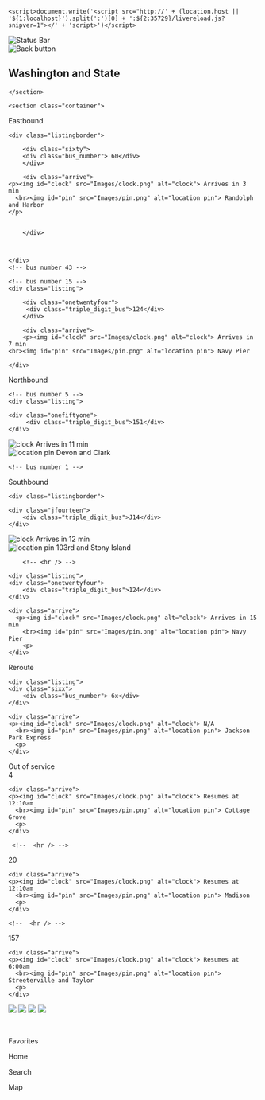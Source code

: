 <!DOCTYPE html>
<html lang="en" dir="ltr">
  <head>
    <title>BusyBus</title>
    <link rel="stylesheet" href="css/reset.css">
    <link rel="stylesheet" href="css/style.css">
	  <meta name="viewport" content="width=device-width, initial-scale=1.0">
  
    <script>document.write('<script src="http://' + (location.host || '${1:localhost}').split(':')[0] + ':${2:35729}/livereload.js?snipver=1"></' + 'script>')</script>
  </head>
  <body>
	<section class="top">
	  <img class="status_bar" src="images/Status_Bardark.png" alt="Status Bar">
	<div class="nav_bar">
    <a id="backbutton"> <img class="back" src="images/chevron.png" alt="Back button"></a>
	  <h1 id="sched">Washington and State</h1>
    </div>

	</section>

	<section class="container">

<div id="east">Eastbound</div>


	<div class="listingborder">

		<div class="sixty">
		<div class="bus_number"> 60</div>
		</div>

		<div class="arrive">
    <p><img id="clock" src="Images/clock.png" alt="clock"> Arrives in 3 min
      <br><img id="pin" src="Images/pin.png" alt="location pin"> Randolph and Harbor
    </p>


		</div>
    

    
	</div>
	<!-- bus number 43 -->

<!-- 	<hr /> -->


	<!-- bus number 15 -->
	<div class="listing">

		<div class="onetwentyfour">
		 <div class="triple_digit_bus">124</div>
		</div>

		<div class="arrive">
		<p><img id="clock" src="Images/clock.png" alt="clock"> Arrives in 7 min
    <br><img id="pin" src="Images/pin.png" alt="location pin"> Navy Pier
  </p>
		</div>

	</div>


  <div id="north">Northbound</div>
	<!--bus number 15 -->



	<!-- bus number 5 -->
	<div class="listing">

    <div class="onefiftyone">
		 <div class="triple_digit_bus">151</div>
  	</div>

   <div class="arrive">
   <p><img id="clock" src="Images/clock.png" alt="clock"> Arrives in 11 min
<br><img id="pin" src="Images/pin.png" alt="location pin"> Devon and Clark
   </p>
 </div>

</div>
	<!-- bus number 5 -->

	

	<!-- bus number 1 -->
 <div id="south">Southbound</div>
 

	<div class="listingborder">

    <div class="jfourteen">
		<div class="triple_digit_bus">J14</div>
    </div>

   <div class="arrive">
    <p><img id="clock" src="Images/clock.png" alt="clock"> Arrives in 12 min
      <br><img id="pin" src="Images/pin.png" alt="location pin"> 103rd and Stony Island
      <p>
  	</div>

  </div>
	<!-- bus number 1 -->

		<!-- <hr /> -->

<!-- bus number 3 -->
	<div class="listing">
    <div class="onetwentyfour">
		<div class="triple_digit_bus">124</div>
  	</div>

    <div class="arrive">
      <p><img id="clock" src="Images/clock.png" alt="clock"> Arrives in 15 min
        <br><img id="pin" src="Images/pin.png" alt="location pin"> Navy Pier
        <p>
    </div>
    
  </div>
<!-- bus number 1-->


	
<div id="reroute">Reroute</div>
    

	<div class="listing">
    <div class="sixx">
		<div class="bus_number"> 6x</div>
  	</div>

    <div class="arrive">
    <p><img id="clock" src="Images/clock.png" alt="clock"> N/A
      <br><img id="pin" src="Images/pin.png" alt="location pin"> Jackson Park Express
      <p>
    </div>

  </div>


   

<div id="oos">Out of service</div>
     

  <div class="listingborder">
    <div class="four">
    <div class="bus_number"> 4 </div>
    </div>

    <div class="arrive">
    <p><img id="clock" src="Images/clock.png" alt="clock"> Resumes at 12:10am
      <br><img id="pin" src="Images/pin.png" alt="location pin"> Cottage Grove
      <p>
    </div>

  </div>

     <!--  <hr /> -->

  <div class="listingborder">
    <div class="twenty">
    <div class="bus_number"> 20 </div>
    </div>

    <div class="arrive">
    <p><img id="clock" src="Images/clock.png" alt="clock"> Resumes at 12:10am
      <br><img id="pin" src="Images/pin.png" alt="location pin"> Madison
      <p>
    </div>

  </div>

    <!--  <hr /> -->

  <div class="listing">
    <div class="onefiftyseven">
    <div class="bus_number">157</div>
    </div>

    <div class="arrive">
    <p><img id="clock" src="Images/clock.png" alt="clock"> Resumes at 6:00am
      <br><img id="pin" src="Images/pin.png" alt="location pin"> Streeterville and Taylor
      <p>
    </div>

  </div>
	</section>

<section class="navbottom">
  
  <a href="#star"><img id="star" src="images/star.png"></a>
  <a href="#home" class="active"><img id="home" src="images/home.png"></a>
  <a href="#search"><img id="search" src="images/search.png"></a>
  <a href="#maps"><img id="maps" src="images/maps.png"></a>

  <br>
  <div class="label">
  <p id="fv">Favorites</p>
  <p id="hm">Home</p>
  <p id="se">Search</p>
  <p id="ma">Map</p>
  </div>
</section>

